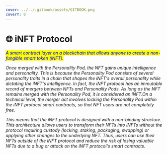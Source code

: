 ```yaml
---
cover: ../../.gitbook/assets/GITBOOK.png
coverY: 0
---
```


# 🌐 iNFT Protocol

_<mark style="color:blue;">A smart contract layer on a blockchain that allows anyone to create a non-fungible smart token (iNFT).</mark>_

_Once merged with the Personality Pod, the NFT gains unique intelligence and personality. This is because the Personality Pod consists of several personality traits in a chain that shapes the iNFT's overall personality while dictating the iNFT's intelligence. In fact, the iNFT protocol has an immutable record of mergers between NFTs and Personality Pods. As long as the NFT remains merged with the Personality Pod, it is considered an iNFT.On a technical level, the merger act involves locking the Personality Pod within the iNFT protocol smart contracts, so that NFT users are not completely free._

_This means that the iNFT protocol is designed with a non-binding structure. This architecture allows users to transform their NFTs into iNFTs without the protocol requiring custody (locking, staking, packaging, swapping) or applying other changes to the underlying NFT. Thus, users can use their NFTs outside of the iNFT protocol and reduce the risk of losing valuable NFTs due to a bug or attack on the iNFT protocol's smart contracts._

